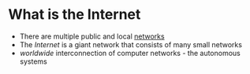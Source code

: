 # What is the Internet
- There are multiple public and local [networks](Networks.md)
-  The *Internet* is a giant network that consists of many small networks
-  *worldwide* interconnection of computer networks - the autonomous systems